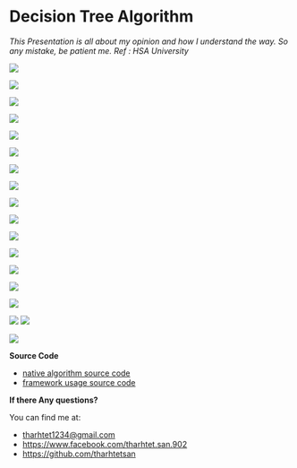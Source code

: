 # Decision Tree Algorithm

*This Presentation is all about my opinion and how I understand the way.*
*So any mistake, be patient me.*
*Ref : HSA University* 



![](images\ds-1.PNG)

![](images/ds-2.PNG)

![](images/ds-3.PNG)

![](images/ds-4.PNG)

![](images/ds-5.PNG)

![](images/ds-6.PNG)

![](images/ds-7.PNG)

![](images/ds-8.png)

![](images/ds-9.PNG)

![](images/ds-10.PNG)

![](images/ds-11.PNG)

![](images/ds-12.png)

![](images/ds-13.PNG)

![](images/ds-14.png)

![](images/ds-15.PNG)

![](images/ds-16.PNG)
![](images/ds-17.PNG)

![](images/ds-18.PNG)

**Source Code**

- [native algorithm source code]()
- [framework usage source code]()



**If there Any questions?**

You can find me at:

- tharhtet1234@gmail.com
- https://www.facebook.com/tharhtet.san.902
- https://github.com/tharhtetsan
